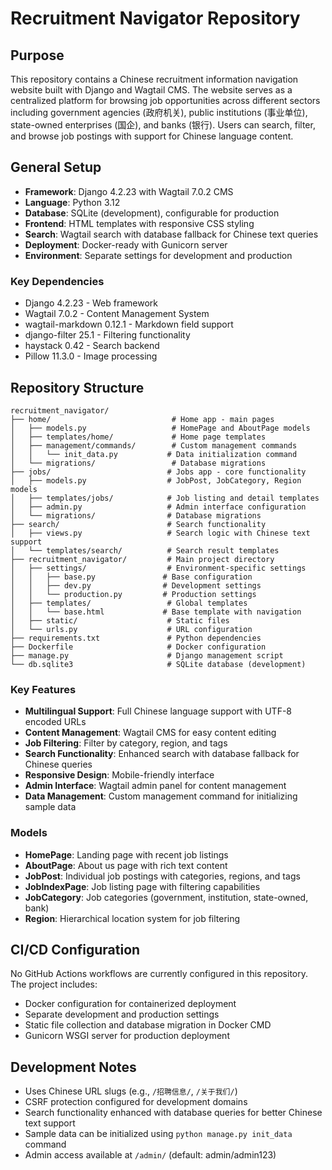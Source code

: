 # Recruitment Navigator Repository

## Purpose
This repository contains a Chinese recruitment information navigation website built with Django and Wagtail CMS. The website serves as a centralized platform for browsing job opportunities across different sectors including government agencies (政府机关), public institutions (事业单位), state-owned enterprises (国企), and banks (银行). Users can search, filter, and browse job postings with support for Chinese language content.

## General Setup
- **Framework**: Django 4.2.23 with Wagtail 7.0.2 CMS
- **Language**: Python 3.12
- **Database**: SQLite (development), configurable for production
- **Frontend**: HTML templates with responsive CSS styling
- **Search**: Wagtail search with database fallback for Chinese text queries
- **Deployment**: Docker-ready with Gunicorn server
- **Environment**: Separate settings for development and production

### Key Dependencies
- Django 4.2.23 - Web framework
- Wagtail 7.0.2 - Content Management System
- wagtail-markdown 0.12.1 - Markdown field support
- django-filter 25.1 - Filtering functionality
- haystack 0.42 - Search backend
- Pillow 11.3.0 - Image processing

## Repository Structure

```
recruitment_navigator/
├── home/                           # Home app - main pages
│   ├── models.py                   # HomePage and AboutPage models
│   ├── templates/home/             # Home page templates
│   ├── management/commands/        # Custom management commands
│   │   └── init_data.py           # Data initialization command
│   └── migrations/                 # Database migrations
├── jobs/                          # Jobs app - core functionality
│   ├── models.py                  # JobPost, JobCategory, Region models
│   ├── templates/jobs/            # Job listing and detail templates
│   ├── admin.py                   # Admin interface configuration
│   └── migrations/                # Database migrations
├── search/                        # Search functionality
│   ├── views.py                   # Search logic with Chinese text support
│   └── templates/search/          # Search result templates
├── recruitment_navigator/         # Main project directory
│   ├── settings/                  # Environment-specific settings
│   │   ├── base.py               # Base configuration
│   │   ├── dev.py                # Development settings
│   │   └── production.py         # Production settings
│   ├── templates/                 # Global templates
│   │   └── base.html             # Base template with navigation
│   ├── static/                    # Static files
│   └── urls.py                    # URL configuration
├── requirements.txt               # Python dependencies
├── Dockerfile                     # Docker configuration
├── manage.py                      # Django management script
└── db.sqlite3                     # SQLite database (development)
```

### Key Features
- **Multilingual Support**: Full Chinese language support with UTF-8 encoded URLs
- **Content Management**: Wagtail CMS for easy content editing
- **Job Filtering**: Filter by category, region, and tags
- **Search Functionality**: Enhanced search with database fallback for Chinese queries
- **Responsive Design**: Mobile-friendly interface
- **Admin Interface**: Wagtail admin panel for content management
- **Data Management**: Custom management command for initializing sample data

### Models
- **HomePage**: Landing page with recent job listings
- **AboutPage**: About us page with rich text content
- **JobPost**: Individual job postings with categories, regions, and tags
- **JobIndexPage**: Job listing page with filtering capabilities
- **JobCategory**: Job categories (government, institution, state-owned, bank)
- **Region**: Hierarchical location system for job filtering

## CI/CD Configuration
No GitHub Actions workflows are currently configured in this repository. The project includes:
- Docker configuration for containerized deployment
- Separate development and production settings
- Static file collection and database migration in Docker CMD
- Gunicorn WSGI server for production deployment

## Development Notes
- Uses Chinese URL slugs (e.g., `/招聘信息/`, `/关于我们/`)
- CSRF protection configured for development domains
- Search functionality enhanced with database queries for better Chinese text support
- Sample data can be initialized using `python manage.py init_data` command
- Admin access available at `/admin/` (default: admin/admin123)